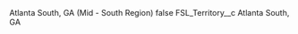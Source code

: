 <?xml version="1.0" encoding="UTF-8"?>
<CustomMetadata xmlns="http://soap.sforce.com/2006/04/metadata" xmlns:xsi="http://www.w3.org/2001/XMLSchema-instance" xmlns:xsd="http://www.w3.org/2001/XMLSchema">
    <label>Atlanta South, GA (Mid - South Region)</label>
    <protected>false</protected>
    <values>
        <field>FSL_Territory__c</field>
        <value xsi:type="xsd:string">Atlanta South, GA</value>
    </values>
</CustomMetadata>
